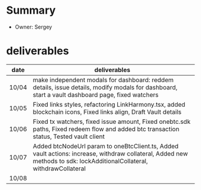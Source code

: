 # Summary
* Owner: Sergey

# deliverables
| date  | deliverables |
|--- | ---|
| 10/04  | make independent modals for dashboard: reddem details, issue details, modify modals for dashboard, start a vault dashboard page, fixed watchers |
| 10/05  | Fixed links styles, refactoring LinkHarmony.tsx, added blockchain icons, Fixed links align, Draft Vault details |
| 10/06  | Fixed tx watchers, fixed issue amount, Fixed onebtc.sdk paths, Fixed redeem flow and added btc transaction status, Tested vault client |
| 10/07  | Added btcNodeUrl param to oneBtcClient.ts, Added vault actions: increase, withdraw collateral, Added new methods to sdk: lockAdditionalCollateral, withdrawCollateral |
| 10/08  |  |